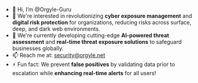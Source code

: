 - 👋 Hi, I’m @Orgyle-Guru  
- 👀 We're interested in revolutionizing **cyber exposure management** and **digital risk protection** for organizations, reducing risks across surface, deep, and dark web environments.  
- 🌱 We're currently developing cutting-edge **AI-powered threat assessment** and **real-time threat exposure solutions** to safeguard businesses globally.  
- 📫 Reach me at: [security@orgyle.net](mailto:security@orgyle.net)  
- ⚡ Fun fact: We prevent **false positives** by validating data prior to escalation while **enhancing real-time alerts** for all users!

<!---
Orgyle-Guru/Orgyle-Guru is a ✨ special ✨ repository because its `README.md` (this file) appears on your GitHub profile.
You can click the Preview link to take a look at your changes.
--->
